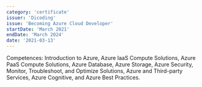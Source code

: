 ```yaml
---
category: 'certificate'
issuer: 'Dicoding'
issue: 'Becoming Azure Cloud Developer'
startDate: 'March 2021'
endDate: 'March 2024'
date: '2021-03-13'
---
```


Competences: Introduction to Azure, Azure IaaS Compute Solutions, Azure PaaS Compute Solutions, Azure Database, Azure Storage, Azure Security, Monitor, Troubleshoot, and Optimize Solutions, Azure and Third-party Services, Azure Cognitive, and Azure Best Practices.
